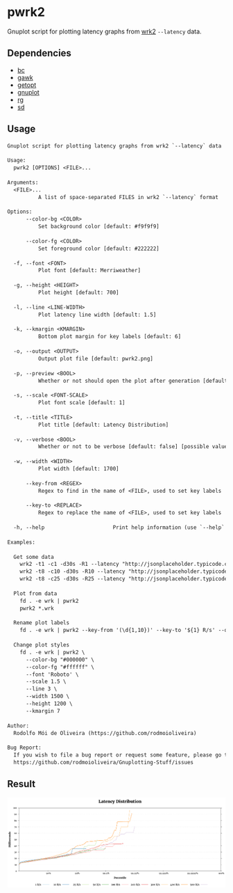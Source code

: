 # pwrk2

Gnuplot script for plotting latency graphs from [wrk2](https://github.com/giltene/wrk2) `--latency` data.

## Dependencies

  - [bc](https://linux.die.net/man/1/bc)
  - [gawk](https://www.gnu.org/software/gawk/)
  - [getopt](https://man7.org/linux/man-pages/man3/getopt.3.html)
  - [gnuplot](http://www.gnuplot.info/)
  - [rg](https://github.com/BurntSushi/ripgrep)
  - [sd](https://github.com/chmln/sd)

## Usage

```txt
Gnuplot script for plotting latency graphs from wrk2 `--latency` data

Usage:
  pwrk2 [OPTIONS] <FILE>...

Arguments:
  <FILE>...
          A list of space-separated FILES in wrk2 `--latency` format

Options:
      --color-bg <COLOR>
          Set background color [default: #f9f9f9]

      --color-fg <COLOR>
          Set foreground color [default: #222222]

  -f, --font <FONT>
          Plot font [default: Merriweather]

  -g, --height <HEIGHT>
          Plot height [default: 700]

  -l, --line <LINE-WIDTH>
          Plot latency line width [default: 1.5]

  -k, --kmargin <KMARGIN>
          Bottom plot margin for key labels [default: 6]

  -o, --output <OUTPUT>
          Output plot file [default: pwrk2.png]

  -p, --preview <BOOL>
          Whether or not should open the plot after generation [default: true] [possible values: true, false]

  -s, --scale <FONT-SCALE>
          Plot font scale [default: 1]

  -t, --title <TITLE>
          Plot title [default: Latency Distribution]

  -v, --verbose <BOOL>
          Whether or not to be verbose [default: false] [possible values: true, false]

  -w, --width <WIDTH>
          Plot width [default: 1700]

      --key-from <REGEX>
          Regex to find in the name of <FILE>, used to set key labels

      --key-to <REPLACE>
          Regex to replace the name of <FILE>, used to set key labels

  -h, --help                      Print help information (use `--help` for more detail)

Examples:

  Get some data
    wrk2 -t1 -c1 -d30s -R1 --latency "http://jsonplaceholder.typicode.com/todos/1" | tee 1.wrk
    wrk2 -t8 -c10 -d30s -R10 --latency "http://jsonplaceholder.typicode.com/todos/1" | tee 10.wrk
    wrk2 -t8 -c25 -d30s -R25 --latency "http://jsonplaceholder.typicode.com/todos/1" | tee 25.wrk

  Plot from data
    fd . -e wrk | pwrk2
    pwrk2 *.wrk

  Rename plot labels
    fd . -e wrk | pwrk2 --key-from '(\d{1,10})' --key-to '${1} R/s' --output data/plot/pwrk2.png

  Change plot styles
    fd . -e wrk | pwrk2 \
      --color-bg "#000000" \
      --color-fg "#ffffff" \
      --font 'Roboto' \
      --scale 1.5 \
      --line 3 \
      --width 1500 \
      --height 1200 \
      --kmargin 7

Author:
  Rodolfo Mói de Oliveira (https://github.com/rodmoioliveira)

Bug Report:
  If you wish to file a bug report or request some feature, please go to
  https://github.com/rodmoioliveira/Gnuplotting-Stuff/issues
```

## Result

<p align="center">
  <img src="https://raw.githubusercontent.com/rodmoioliveira/Gnuplotting-Stuff/main/wrk2/data/plot/pwrk2.png">
</p>

